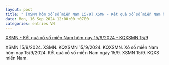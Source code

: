 ```yaml
---
layout: post
title: " [XSMN hôm xổ số miền Nam 15/9] XSMN - Kết quả xổ số miền Nam hôm nay 15/9/2024 - KQXSMN 15/9"
date: Mon, 16 Sep 2024 12:00:00 +0700
categories: entries VN
---
```

[XSMN - Kết quả xổ số miền Nam hôm nay 15/9/2024 - KQXSMN 15/9](https://phapluatxahoi.kinhtedothi.vn/xsmn-ket-qua-xo-so-mien-nam-hom-nay-1592024-kqxsmn-159-394890.html)

XSMN 15/9/2024. XSMN. KQXSMN 15/9/2024. KQXSMN. Xổ số miền Nam hôm nay 15/9/2024. Kết quả xổ số miền Nam ngày 15/9. XSMN 15/9. KQXS miền Nam.

